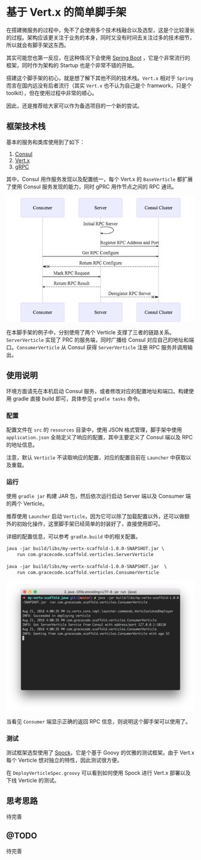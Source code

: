 # 基于 Vert.x 的简单脚手架

在搭建微服务的过程中，免不了会使用多个技术栈融合以及选型，这是个比较漫长的过程。架构应该更关注于业务的本身，同时又没有时间去关注过多的技术细节，所以就会有脚手架这东西。

其实可能您也第一反应，在这种情况下会使用 [Spring Boot](https://spring.io/projects/spring-boot) ，它是个非常流行的框架，同时作为架构的 Startup 也是个非常不错的开始。

搭建这个脚手架的初心，就是想了解下其他不同的技术栈。`Vert.x` 相对于 `Spring` 而言在国内远没有后者流行（其实 `Vert.x` 也不认为自己是个 framwork，只是个 toolkit），但在使用过程中非常的顺心。

因此，还是推荐给大家可以作为备选项目的一个新的尝试。


## 框架技术栈

基本的服务和类库使用到了如下：

1. [Consul](https://www.consul.io/)
2. [Vert.x](https://vertx.io/)
3. [gRPC](https://grpc.io/)

其中，Consul 用作服务发现以及配置统一，每个 Vert.x 的 `BaseVerticle` 都扩展了使用 Consul 服务发现的能力，同时 gPRC 用作节点之间的 RPC 通讯。

![sequence.png](asserts/sequence.png)

在本脚手架的例子中，分别使用了两个 Verticle 支撑了三者的链路关系。`ServerVerticle` 实现了 PRC 的服务端，同时广播给 Consul 对应自己的地址和端口。`ConsumerVerticle` 从 Consul 获得 `ServerVerticle` 注册 RPC 服务并调用输出。

## 使用说明

环境方面请先在本机启动 Consul 服务，或者修改对应的配置地址和端口。构建使用 gradle 直接 build 即可，具体参见 `gradle tasks` 命令。

### 配置

配置文件在 `src` 的 `resources` 目录中，使用 JSON 格式管理，脚手架中使用 `application.json` 全局定义了响应的配置，其中主要定义了 Consul 端以及 RPC 的地址信息。

注意，默认 `Verticle` 不读取响应的配置，对应的配置目前在 `Launcher` 中获取以及重载。

### 运行

使用 `gradle jar` 构建 JAR 包，然后依次运行启动 Server 端以及 Consumer 端的两个 Verticle。

推荐使用 `Launcher` 启动 `Verticle`，因为它可以除了加载配置以外，还可以做额外的初始化操作，这里脚手架已经简单的封装好了，直接使用即可。

详细的配置信息，可以参考 `gradle.build` 中的相关配置。

```
java -jar build/libs/my-vertx-scaffold-1.0.0-SNAPSHOT.jar \
    run com.gracecode.scaffold.verticles.ServerVerticle

java -jar build/libs/my-vertx-scaffold-1.0.0-SNAPSHOT.jar  \
    run com.gracecode.scaffold.verticles.ConsumerVerticle
```

![consumer.png](asserts/consumer.png)

当看见 `Consumer` 端显示正确的返回 RPC 信息，则说明这个脚手架可以使用了。

### 测试

测试框架选型使用了 [Spock](http://spockframework.org/)，它是个基于 Goovy 的优雅的测试框架。由于 Vert.x 每个 Verticle 想对独立的特性，因此测试很方便。

在 `DeployVerticleSpec.groovy` 可以看到如何使用 Spock 进行 Vert.x 部署以及下线 Verticle 的测试。

## 思考思路

待完善

## @TODO

待完善
